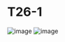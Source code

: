 # T26-1
![image](https://user-images.githubusercontent.com/58314109/202865358-e0320b11-8895-446f-b51b-a01452ee71c1.png)
![image](https://user-images.githubusercontent.com/58314109/202865363-43eec161-08b5-4429-9e7b-8fd12d07d93d.png)
